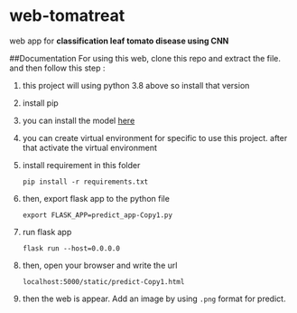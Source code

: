# web-tomatreat
web app for __classification leaf tomato disease using CNN__

##Documentation
For using this web, clone this repo and extract the file. and then follow this step :
1. this project will using python 3.8 above so install that version
2. install pip
3. you can install the model [here](https://drive.google.com/file/d/1egZE7pjEiH71YYDRuc9zu65KDxuRwBRa/view?usp=sharing)
4. you can create virtual environment for specific to use this project. after that activate the virtual environment
5. install requirement in this folder
   
   `pip install -r requirements.txt`

5. then, export flask app to the python file

    `export FLASK_APP=predict_app-Copy1.py`

6. run flask app

    `flask run --host=0.0.0.0`

7. then, open your browser and write the url

    `localhost:5000/static/predict-Copy1.html`

8. then the web is appear. Add an image by using `.png` format for predict. 
